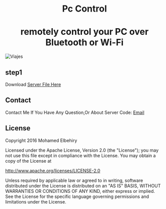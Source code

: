 <h1 align="center">Pc Control</h1>
<h1 align="center">remotely control your PC over Bluetooth or Wi-Fi</h1>



![Viajes](https://raw.githubusercontent.com/Elbehiry/Pc-Control/master/screenshots/pccontrol.png)

## step1
Download [Server File Here](https://drive.google.com/file/d/0B2Zalq2zSY8-RmIyZnpVVmxtZFk/view?usp=sharing)


## Contact
Contact Me If You Have Any Question,Or About Server Code: [Email](m.elbehiry44@gmail.com)
     


## License
Copyright 2016 Mohamed Elbehiry

Licensed under the Apache License, Version 2.0 (the "License");
you may not use this file except in compliance with the License.
You may obtain a copy of the License at

http://www.apache.org/licenses/LICENSE-2.0

Unless required by applicable law or agreed to in writing, software
distributed under the License is distributed on an "AS IS" BASIS,
WITHOUT WARRANTIES OR CONDITIONS OF ANY KIND, either express or implied.
See the License for the specific language governing permissions and
limitations under the License.










